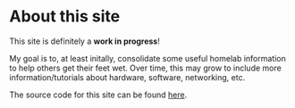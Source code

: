 # About this site

This site is definitely a **work in progress**!

My goal is to, at least initally, consolidate some useful homelab information to help others get their feet wet. Over time, this may grow to include more information/tutorials about hardware, software, networking, etc.

The source code for this site can be found [here](https://github.com/OverlyDev/Homelab).